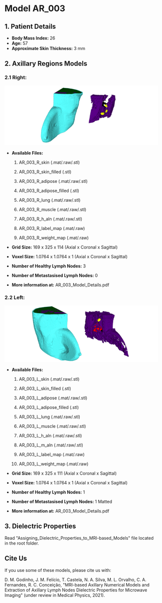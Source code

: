 # Model AR_003


## 1.	Patient Details

* **Body Mass Index:** 26
* **Age:** 57
* **Approximate Skin Thickness:** 3 mm

## 2.	Axillary Regions Models
### 2.1	Right:

![AR_003_3D_R](../images/AR_003_3D_R.PNG)

* **Available Files:**
    1.	AR_003_R_skin (.mat/.raw/.stl)
    2.	AR_003_R_skin_filled (.stl)
    3.	AR_003_R_adipose (.mat/.raw/.stl)
    4.	AR_003_R_adipose_filled (.stl)
    5.	AR_003_R_lung (.mat/.raw/.stl)
    6.	AR_003_R_muscle (.mat/.raw/.stl)
    7.	AR_003_R_h_aln (.mat/.raw/.stl)

    8.	AR_003_R_label_map (.mat/.raw)
    9.	AR_003_R_weight_map (.mat/.raw)

* **Grid Size:** 169 x 325 x 114 (Axial x Coronal x Sagittal)
* **Voxel Size:** 1.0764 x 1.0764 x 1 (Axial x Coronal x Sagittal)
* **Number of Healthy Lymph Nodes:** 3
* **Number of Metastasised Lymph Nodes:** 0

* **More information at:** AR_003_Model_Details.pdf

### 2.2	Left:

![AR_003_3D_L](../images/AR_003_3D_L.PNG)

* **Available Files:**
    1.	AR_003_L_skin (.mat/.raw/.stl)
    2.	AR_003_L_skin_filled (.stl)
    3.	AR_003_L_adipose (.mat/.raw/.stl)
    4.	AR_003_L_adipose_filled (.stl)
    5.	AR_003_L_lung (.mat/.raw/.stl)
    6.	AR_003_L_muscle (.mat/.raw/.stl)
    7.	AR_003_L_h_aln (.mat/.raw/.stl)
    8.	AR_003_L_m_aln (.mat/.raw/.stl)

    9.	AR_003_L_label_map (.mat/.raw)
    10.	AR_003_L_weight_map (.mat/.raw)

* **Grid Size:** 169 x 325 x 111 (Axial x Coronal x Sagittal)
* **Voxel Size:** 1.0764 x 1.0764 x 1 (Axial x Coronal x Sagittal)
* **Number of Healthy Lymph Nodes:** 1
* **Number of Metastasised Lymph Nodes:** 1 Matted

* **More information at:** AR_003_Model_Details.pdf

## 3.	Dielectric Properties

Read "Assigning_Dielectric_Properties_to_MRI-based_Models" file located in the root folder.

## Cite Us

If you use some of these models, please cite us with:

D. M. Godinho, J. M. Felício, T. Castela, N. A. Silva, M. L. Orvalho, C. A. Fernandes, R. C. Conceição, "MRI-based Axillary Numerical Models and Extraction of Axillary Lymph Nodes Dielectric Properties for Microwave Imaging" (under review in Medical Physics, 2021).